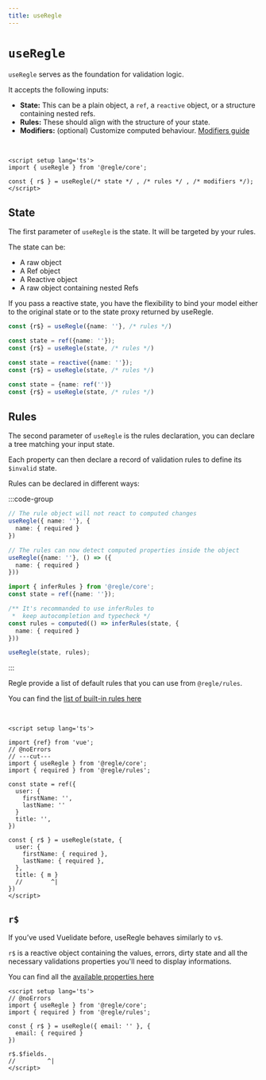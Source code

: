 ```yaml
---
title: useRegle
---
```


# `useRegle`

`useRegle` serves as the foundation for validation logic.

It accepts the following inputs:

- **State:** This can be a plain object, a `ref`, a `reactive` object, or a structure containing nested refs.
- **Rules:** These should align with the structure of your state.
- **Modifiers:** (optional) Customize computed behaviour. [Modifiers guide](/core-concepts/modifiers)

<br/>

```vue [App.vue]
<script setup lang='ts'>
import { useRegle } from '@regle/core';

const { r$ } = useRegle(/* state */ , /* rules */ , /* modifiers */);
</script>
```


## State

The first parameter of `useRegle` is the state. It will be targeted by your rules.

The state can be:

- A raw object
- A Ref object
- A Reactive object
- A raw object containing nested Refs

If you pass a reactive state, you have the flexibility to bind your model either to the original state or to the state proxy returned by useRegle.

```ts
const {r$} = useRegle({name: ''}, /* rules */)
```

```ts
const state = ref({name: ''});
const {r$} = useRegle(state, /* rules */)
```

```ts
const state = reactive({name: ''});
const {r$} = useRegle(state, /* rules */)
```

```ts
const state = {name: ref('')}
const {r$} = useRegle(state, /* rules */)
```

## Rules

The second parameter of `useRegle` is the rules declaration, you can declare a tree matching your input state. 

Each property can then declare a record of validation rules to define its `$invalid` state.

Rules can be declared in different ways:

:::code-group
```ts [Inline]
// The rule object will not react to computed changes
useRegle({ name: ''}, {
  name: { required }
})
```

```ts [Getter]
// The rules can now detect computed properties inside the object
useRegle({name: ''}, () => ({
  name: { required }
}))
```

```ts [Computed]
import { inferRules } from '@regle/core';
const state = ref({name: ''});

/** It's recommanded to use inferRules to 
 *  keep autocompletion and typecheck */
const rules = computed(() => inferRules(state, {
  name: { required }
}))

useRegle(state, rules);
```
:::


Regle provide a list of default rules that you can use from `@regle/rules`.

You can find the [list of built-in rules here](/core-concepts/rules/built-in-rules)

<br/>




``` vue twoslash [App.vue]
<script setup lang='ts'>

import {ref} from 'vue';
// @noErrors
// ---cut---
import { useRegle } from '@regle/core';
import { required } from '@regle/rules';

const state = ref({ 
  user: { 
    firstName: '', 
    lastName: '' 
  }
  title: '', 
})

const { r$ } = useRegle(state, {
  user: {
    firstName: { required },
    lastName: { required },
  },
  title: { m }
  //        ^|
})
</script>

```

## `r$`

If you’ve used Vuelidate before, useRegle behaves similarly to `v$`.

`r$` is a reactive object containing the values, errors, dirty state and all the necessary validations properties you'll need to display informations.

You can find all the [available properties here](/core-concepts/validation-properties)

``` vue twoslash [App.vue]
<script setup lang='ts'>
// @noErrors
import { useRegle } from '@regle/core';
import { required } from '@regle/rules';

const { r$ } = useRegle({ email: '' }, {
  email: { required }
})

r$.$fields.
//         ^|
</script>

```

